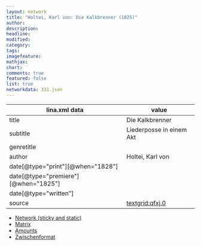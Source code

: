 ```yaml
---
layout: network
title: "Holtei, Karl von: Die Kalkbrenner (1825)"
author:
description:
headline:
modified:
category:
tags:
imagefeature: 
mathjax: 
chart: 
comments: true
featured: false
list: true
networkdata: 331.json
---
```

lina.xml data  | value
------------- | -------------
title|Die Kalkbrenner
subtitle|Liederposse in einem Akt
genretitle|
author|Holtei, Karl von
date[@type="print"][@when="1828"]|
date[@type="premiere"][@when="1825"]|
date[@type="written"]|
source|[textgrid:qfxj.0](https://textgridlab.org/1.0/tgcrud-public/rest/textgrid:qfxj.0/data)



* [Network (sticky and static)](/network331)
* [Matrix](/matrix331)
* [Amounts](/amount331)
* [Zwischenformat](/lina331 )
